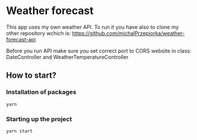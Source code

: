 # Weather forecast 

This app uses my own weather API.
To run it you have also to clone my other repository wchich is:
https://github.com/michalPrzepiorka/weather-forecast-api

Before you run API make sure you set correct port to CORS website in class:
DateController
and
WeatherTemperatureController

## How to start?

### Installation of packages

```
yarn
```

### Starting up the project

```
yarn start
```


